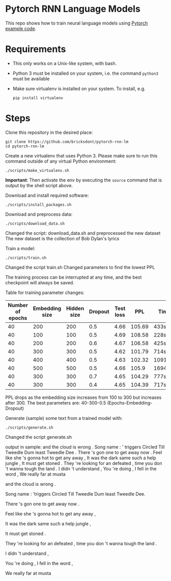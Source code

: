 # Pytorch RNN Language Models

This repo shows how to train neural language models using [Pytorch example code](https://github.com/pytorch/examples/tree/master/word_language_model).

# Requirements

- This only works on a Unix-like system, with bash.
- Python 3 must be installed on your system, i.e. the command `python3` must be available
- Make sure virtualenv is installed on your system. To install, e.g.

    `pip install virtualenv`

# Steps

Clone this repository in the desired place:

    git clone https://github.com/bricksdont/pytorch-rnn-lm
    cd pytorch-rnn-lm

Create a new virtualenv that uses Python 3. Please make sure to run this command outside of any virtual Python environment:

    ./scripts/make_virtualenv.sh

**Important**: Then activate the env by executing the `source` command that is output by the shell script above.

Download and install required software:

    ./scripts/install_packages.sh

Download and preprocess data:

    ./scripts/download_data.sh

Changed the script: download_data.sh and preprocessed the new dataset
The new dataset is the collection of Bob Dylan's lyrics


Train a model:

    ./scripts/train.sh
Changed the script train.sh
Changed parameters to find the lowest PPL

The training process can be interrupted at any time, and the best checkpoint will always be saved.

Table for training parameter changes:

| Number of epochs | Embedding size | Hidden size |  Dropout | Test loss | PPL |Time |
|---|---|---|---|---|---|---|
|40|200|200|0.5|4.66|105.69|433sec|
|40|100|100|0.5|4.69|108.58|228sec|
|40|200|200|0.6|4.67|106.58|425sec|
|40|300|300|0.5|4.62|101.79|714sec|
|40|400|400|0.5|4.63|102.32|1091sec|
|40|500|500|0.5|4.66|105.9|1694sec|
|40|300|300|0.7|4.65|104.29|777sec|
|40|300|300|0.4|4.65|104.39|717sec|
 

PPL drops as the embedding size increases from 100 to 300 but increases after 300.
The best parameters are: 40-300-0.5 (Epochs-Embedding-Dropout) 


Generate (sample) some text from a trained model with:

    ./scripts/generate.sh
    
Changed the script generate.sh

output in sample:
and the cloud is wrong . <eos> Song name : <unk> &apos; triggers Circled Till Tweedle Dum least Tweedle Dee                                                                 . <eos> There &apos;s gon one to get away now . <eos> Feel like she &apos;s gonna hot to get                                                                                any away , <eos> It was the dark same such a help jungle , <eos> It must get stoned .                                                                                       <eos> They &apos;re looking for an defeated , time you don &apos;t wanna tough the land . <eos> I didn                                                                      &apos;t understand , <eos> You &apos;re doing , I fell in the word , <eos> We really far at musta  


and the cloud is wrong . 

Song name : <unk> 'triggers Circled Till Tweedle Dum least Tweedle Dee. 
    
There 's gon one to get away now . 

Feel like she 's gonna hot to get any away , 

It was the dark same such a help jungle , 

It must get stoned .

They 're looking for an defeated , time you don &apos;t wanna tough the land . 

I didn 't understand , 

You 're doing , I fell in the word , 

We really far at musta 

